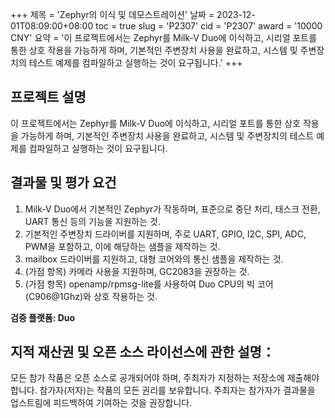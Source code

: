 +++
제목 = 'Zephyr의 이식 및 데모스트레이션'
날짜 = 2023-12-01T08:09:00+08:00
toc = true
slug = 'P2307'
cid = 'P2307'
award = '10000 CNY'
요약 = '이 프로젝트에서는 Zephyr를 Milk-V Duo에 이식하고, 시리얼 포트를 통한 상호 작용을 가능하게 하며, 기본적인 주변장치 사용을 완료하고, 시스템 및 주변장치의 테스트 예제를 컴파일하고 실행하는 것이 요구됩니다.'
+++

## 프로젝트 설명

이 프로젝트에서는 Zephyr를 Milk-V Duo에 이식하고, 시리얼 포트를 통한 상호 작용을 가능하게 하며, 기본적인 주변장치 사용을 완료하고, 시스템 및 주변장치의 테스트 예제를 컴파일하고 실행하는 것이 요구됩니다.

## 결과물 및 평가 요건

1. Milk-V Duo에서 기본적인 Zephyr가 작동하며, 표준으로 중단 처리, 태스크 전환, UART 통신 등의 기능을 지원하는 것.
2. 기본적인 주변장치 드라이버를 지원하며, 주로 UART, GPIO, I2C, SPI, ADC, PWM을 포함하고, 이에 해당하는 샘플을 제작하는 것.
3. mailbox 드라이버를 지원하고, 대형 코어와의 통신 샘플을 제작하는 것.
4. (가점 항목) 카메라 사용을 지원하며, GC2083을 권장하는 것.
5. (가점 항목) openamp/rpmsg-lite를 사용하여 Duo CPU의 빅 코어(C906@1Ghz)와 상호 작용하는 것.

**검증 플랫폼: Duo**

## 지적 재산권 및 오픈 소스 라이선스에 관한 설명：

모든 참가 작품은 오픈 소스로 공개되어야 하며, 주최자가 지정하는 저장소에 제출해야 합니다. 참가자(저자)는 작품의 모든 권리를 보유합니다. 주최자는 참가자가 결과물을 업스트림에 피드백하여 기여하는 것을 권장합니다.